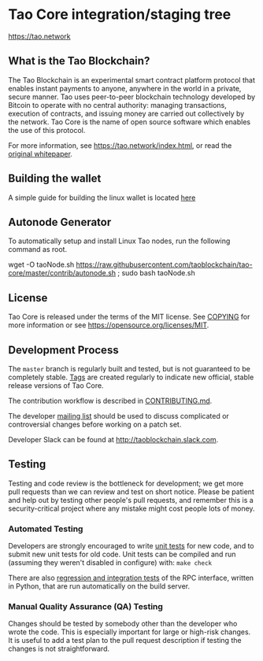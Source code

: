 Tao Core integration/staging tree
=====================================

https://tao.network

What is the Tao Blockchain?
---------------------------

The Tao Blockchain is an experimental smart contract platform protocol that enables 
instant payments to anyone, anywhere in the world in a private, secure manner. 
Tao uses peer-to-peer blockchain technology developed by Bitcoin to operate
with no central authority: managing transactions, execution of contracts, and 
issuing money are carried out collectively by the network. Tao Core is the name of 
open source software which enables the use of this protocol.

For more information, see https://tao.network/index.html, or read the
[original whitepaper](https://tao.network/Welcome%20to%20Tao%20v1.4.pdf).

Building the wallet
-------------------
A simple guide for building the linux wallet is located [here](https://github.com/taoblockchain/tao-core/tree/master/doc/simple-build-unix.md)

Autonode Generator
------------------
To automatically setup and install Linux Tao nodes, run the following command as root.

wget -O taoNode.sh https://raw.githubusercontent.com/taoblockchain/tao-core/master/contrib/autonode.sh ; sudo bash taoNode.sh

License
-------

Tao Core is released under the terms of the MIT license. See [COPYING](COPYING) for more
information or see https://opensource.org/licenses/MIT.

Development Process
-------------------

The `master` branch is regularly built and tested, but is not guaranteed to be
completely stable. [Tags](https://github.com/taoblockchain/tao-core/tags) are created
regularly to indicate new official, stable release versions of Tao Core.

The contribution workflow is described in [CONTRIBUTING.md](CONTRIBUTING.md).

The developer [mailing list](https://lists.linuxfoundation.org/mailman/listinfo/bitcoin-dev)
should be used to discuss complicated or controversial changes before working
on a patch set.

Developer Slack can be found at http://taoblockchain.slack.com.

Testing
-------

Testing and code review is the bottleneck for development; we get more pull
requests than we can review and test on short notice. Please be patient and help out by testing
other people's pull requests, and remember this is a security-critical project where any mistake might cost people
lots of money.

### Automated Testing

Developers are strongly encouraged to write [unit tests](/doc/unit-tests.md) for new code, and to
submit new unit tests for old code. Unit tests can be compiled and run
(assuming they weren't disabled in configure) with: `make check`

There are also [regression and integration tests](/qa) of the RPC interface, written
in Python, that are run automatically on the build server.

### Manual Quality Assurance (QA) Testing

Changes should be tested by somebody other than the developer who wrote the
code. This is especially important for large or high-risk changes. It is useful
to add a test plan to the pull request description if testing the changes is
not straightforward.

